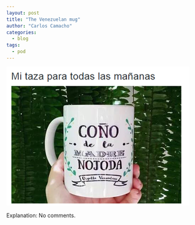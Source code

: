 ```yaml
---
layout: post
title: "The Venezuelan mug"
author: "Carlos Camacho"
categories:
  - blog
tags:
  - pod
---
```

![](/static/pod/2016-11-24-taza.png)

Explanation: No comments.
